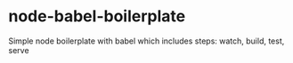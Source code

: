 # node-babel-boilerplate
Simple node boilerplate with babel which includes steps: watch, build, test, serve
